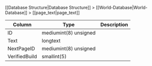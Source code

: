 [[Database Structure|Database Structure]] > [[World-Database|World-Database]] > [[page_text|page_text]]

Column | Type | Description
--- | --- | ---
ID | mediumint(8) unsigned | 
Text | longtext | 
NextPageID | mediumint(8) unsigned | 
VerifiedBuild | smallint(5) | 

